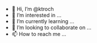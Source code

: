 - 👋 Hi, I’m @ktroch
- 👀 I’m interested in ...
- 🌱 I’m currently learning ...
- 💞️ I’m looking to collaborate on ...
- 📫 How to reach me ...

<!---
ktroch/ktroch is a ✨ special ✨ repository because its `README.md` (this file) appears on your GitHub profile.
You can click the Preview link to take a look at your changes.
--->
